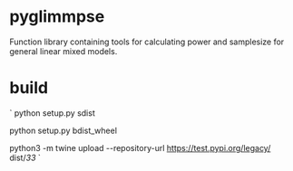 # pyglimmpse
Function library containing tools for calculating power and samplesize for general linear mixed models.

# build

`
python setup.py sdist

python setup.py bdist_wheel

python3 -m twine upload --repository-url https://test.pypi.org/legacy/ dist/*33*
`